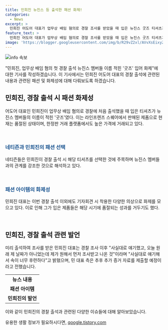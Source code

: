 ```yaml
---
title: 민희진 뉴진스 등 출석한 패션 화제!
categories:
  - News
excerpt: >
  민희진 어도어 대표가 업무상 배임 혐의로 경찰 조사를 받았을 때 입은 뉴진스 굿즈 티셔츠가 화제다. 티셔츠는 멤버들의 이름이 적힌 한정판으로 현재 품절돼 고가에 거래되고 있다. 이는 민 대표의 기자회견 때 돋보이는 스타일과 함께 발빠르게 완판되는 패션 센스에도 대한 관심이 높아졌다. 하이브의 경영권 탈취 의혹과 관련하여 민 대표가 거듭하여 업무상 배임 혐의를 부인하고, 추가 증거 자료를 제출할 예정이라고 밝혔다.
feature_text: >
  민희진 어도어 대표가 업무상 배임 혐의로 경찰 조사를 받았을 때 입은 뉴진스 굿즈 티셔츠가 화제다. 티셔츠는 멤버들의 이름이 적힌 한정판으로 현재 품절돼 고가에 거래되고 있다. 이는 민 대표의 기자회견 때 돋보이는 스타일과 함께 발빠르게 완판되는 패션 센스에도 대한 관심이 높아졌다. 하이브의 경영권 탈취 의혹과 관련하여 민 대표가 거듭하여 업무상 배임 혐의를 부인하고, 추가 증거 자료를 제출할 예정이라고 밝혔다.
image: 'https://blogger.googleusercontent.com/img/b/R29vZ2xl/AVvXsEixyZcFfHzMRdzZMjFBmAUKJYCLCGyLL1o632UiGVXcaFdKo_bkvkuCioo0uUKlGfBVcT3P84aROyZIXSBEx3Aw5nCQ3pTgDom1WDC4m8eifvWiAmWEEVb4x6G_l8C0QH225ldMjyaFvpxGEBGNO37VmDTDMHGhJPq73UglMfDca1-0aw/s1600/blogspot.png'
---
```


<p><img src="https://blogger.googleusercontent.com/img/b/R29vZ2xl/AVvXsEixyZcFfHzMRdzZMjFBmAUKJYCLCGyLL1o632UiGVXcaFdKo_bkvkuCioo0uUKlGfBVcT3P84aROyZIXSBEx3Aw5nCQ3pTgDom1WDC4m8eifvWiAmWEEVb4x6G_l8C0QH225ldMjyaFvpxGEBGNO37VmDTDMHGhJPq73UglMfDca1-0aw/s1600/blogspot.png" alt="info 속보" /></p>

<p>"민희진, 업무상 배임 혐의 첫 경찰 출석 뉴진스 멤버들 이름 적힌 '굿즈' 입어 화제"에 대한 기사를 작성하겠습니다. 이 기사에서는 민희진 어도어 대표의 경찰 출석에 관련된 내용과 관련된 패션 및 화제성에 대해 다뤄보도록 하겠습니다. </p>

<h2 data-ke-size="size26">민희진, 경찰 출석 시 패션 화제성</h2>

<p>어도어 대표인 민희진이 업무상 배임 혐의로 경찰에 처음 출석했을 때 입은 티셔츠가 뉴진스 멤버들의 이름이 적힌 '굿즈'였다. 이는 라인프렌즈 스퀘어에서 판매된 제품으로 현재는 품절된 상태이며, 한정판 거래 플랫폼에서도 높은 가격에 거래되고 있다.</p>

<p data-ke-size="size16">&nbsp;</p>

<h3><b><span style="color: #1a5490;">네티즌과 민희진의 패션 선택</span></b></h3>

<p>네티즌들은 민희진이 경찰 출석 시 해당 티셔츠를 선택한 것에 주목하며 뉴진스 멤버들과의 관계를 강조한 것으로 해석하고 있다.</p>

<p data-ke-size="size16">&nbsp;</p>

<h3><b><span style="color: #1a5490;">패션 아이템의 화제성</span></b></h3>

<p>민희진 대표는 이번 경찰 출석 이외에도 기자회견 시 착용한 다양한 의상으로 화제를 모으고 있다. 이로 인해 그가 입은 제품들은 해당 시기에 품절되는 성과를 거두기도 했다.</p>

<p data-ke-size="size16">&nbsp;</p>

<h2 data-ke-size="size26">민희진, 경찰 출석 관련 발언</h2>

<p>미리 출석하여 조사를 받은 민희진 대표는 경찰 조사 이후 "사실대로 얘기했고, 오늘 원래 제 날짜가 아니었는데 제가 원해서 먼저 조사받고 나온 것"이라며 "사실대로 얘기해서 속이 너무 후련하다"고 밝혔으며, 민 대표 측은 추후 추가 증거 자료를 제출할 예정이라고 전했습니다.</p>

<table>
    <tr>
        <td style="text-align: center; height: 17px;"><b>뉴스 내용</b></td>
    </tr>
    <tr>
        <td style="text-align: center; height: 17px;"><b>패션 아이템</b></td>
    </tr>
    <tr>
        <td style="text-align: center; height: 17px;"><b>민희진의 발언</b></td>
    </tr>
</table>

<p>이와 같이 민희진의 경찰 출석과 관련된 다양한 이슈들에 대해 알아보았습니다.</p>
유용한 생활 정보가 필요하시다면, <a href="https://qoogle.tistory.com" rel="dofollow">qoogle.tistory.com</a>


